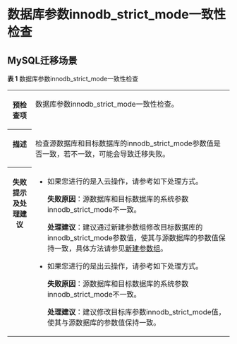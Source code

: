 # 数据库参数innodb\_strict\_mode一致性检查<a name="drs_11_0060"></a>

## MySQL迁移场景<a name="section99687715015"></a>

**表 1**  数据库参数innodb\_strict\_mode一致性检查

<a name="table18108192214474"></a>
<table><tbody><tr id="row19108192294711"><th class="firstcol" valign="top" width="11%" id="mcps1.2.3.1.1"><p id="p191087222477"><a name="p191087222477"></a><a name="p191087222477"></a><strong id="b13108162214473"><a name="b13108162214473"></a><a name="b13108162214473"></a>预检查项</strong></p>
</th>
<td class="cellrowborder" valign="top" width="89%" headers="mcps1.2.3.1.1 "><p id="p01081022104711"><a name="p01081022104711"></a><a name="p01081022104711"></a>数据库参数innodb_strict_mode一致性检查。</p>
</td>
</tr>
<tr id="row3108132254714"><th class="firstcol" valign="top" width="11%" id="mcps1.2.3.2.1"><p id="p1710810224473"><a name="p1710810224473"></a><a name="p1710810224473"></a><strong id="b510892211472"><a name="b510892211472"></a><a name="b510892211472"></a>描述</strong></p>
</th>
<td class="cellrowborder" valign="top" width="89%" headers="mcps1.2.3.2.1 "><p id="p15372705185323"><a name="p15372705185323"></a><a name="p15372705185323"></a>检查源数据库和目标数据库的innodb_strict_mode参数值是否一致，若不一致，可能会导致迁移失败。</p>
</td>
</tr>
<tr id="row212432224711"><th class="firstcol" valign="top" width="11%" id="mcps1.2.3.3.1"><p id="p1412462211472"><a name="p1412462211472"></a><a name="p1412462211472"></a><strong id="b111246227470"><a name="b111246227470"></a><a name="b111246227470"></a>失败提示及<strong id="b15891153114115"><a name="b15891153114115"></a><a name="b15891153114115"></a>处理建议</strong></strong></p>
</th>
<td class="cellrowborder" valign="top" width="89%" headers="mcps1.2.3.3.1 "><a name="ul1451911019512"></a><a name="ul1451911019512"></a><ul id="ul1451911019512"><li>如果您进行的是入云操作，请参考如下处理方式。<p id="p13894141513616"><a name="p13894141513616"></a><a name="p13894141513616"></a><strong id="b0894181517618"><a name="b0894181517618"></a><a name="b0894181517618"></a>失败原因</strong>：源数据库和目标数据库的系统参数innodb_strict_mode不一致。</p>
<p id="p16506115843913"><a name="p16506115843913"></a><a name="p16506115843913"></a><strong id="b05061058133914"><a name="b05061058133914"></a><a name="b05061058133914"></a>处理建议</strong>：建议通过新建参数组修改目标数据库的innodb_strict_mode参数值，使其与源数据库的参数值保持一致，具体方法请参见<a href="https://support.huaweicloud.com/usermanual-rds/zh-cn_topic_parameter_group.html" target="_blank" rel="noopener noreferrer">新建参数组</a>。</p>
</li><li>如果您进行的是出云操作，请参考如下处理方式。<p id="p19373134915523"><a name="p19373134915523"></a><a name="p19373134915523"></a><strong id="b1237320492523"><a name="b1237320492523"></a><a name="b1237320492523"></a>失败原因</strong>：源数据库和目标数据库的系统参数innodb_strict_mode不一致。</p>
<p id="p83731849145212"><a name="p83731849145212"></a><a name="p83731849145212"></a><strong id="b15373194920526"><a name="b15373194920526"></a><a name="b15373194920526"></a>处理建议</strong>：建议修改目标库参数innodb_strict_mode值，使其与源数据库的参数值保持一致。</p>
</li></ul>
</td>
</tr>
</tbody>
</table>


